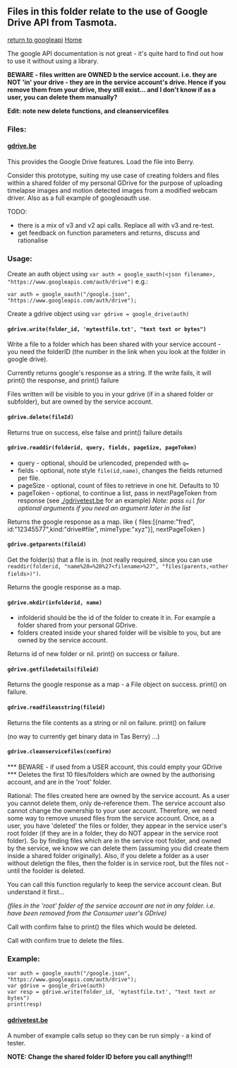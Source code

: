 ## Files in this folder relate to the use of Google Drive API from Tasmota.

[return to googleapi](../README.md)
[Home](../../README.md)

The google API documentation is not great - it's quite hard to find out how to use it without using a library.

**BEWARE - files written are OWNED b the service account. i.e. they are NOT 'in' your drive - they are in the service account's drive.  Hence if you remove them from your drive, they still exist...  and I don't know if as a user, you can delete them manually?**

**Edit: note new delete functions, and cleanservicefiles**

### Files:

#### [gdrive.be](./gdrive.be)
This provides the Google Drive features.  Load the file into Berry.

Consider this prototype, suiting my use case of creating folders and files within a shared folder of my personal GDrive for the purpose of uploading timelapse images and motion detected images from a modified webcam driver.  Also as a full example of googleoauth use.

TODO: 
* there is a mix of v3 and v2 api calls.  Replace all with v3 and re-test.
* get feedback on function parameters and returns, discuss and rationalise

### Usage:

Create an auth object using `var auth = google_oauth(<json filename>, "https://www.googleapis.com/auth/drive")` e.g.:

`var auth = google_oauth("/google.json", "https://www.googleapis.com/auth/drive");`

Create a gdrive object using `var gdrive = google_drive(auth)` 

#### `gdrive.write(folder_id, 'mytestfile.txt', "text text or bytes")`
Write a file to a folder which has been shared with your service account - you need the folderID (the number in the link when you look at the folder in google drive).

Currently returns google's response as a string.  If the write fails, it will print() the response, and print() failure

Files written will be visible to you in your gdrive (if in a shared folder or subfolder), but are owned by the service account.

#### `gdrive.delete(fileId)`
Returns true on success, else false and print() failure details

#### `gdrive.readdir(folderid, query, fields, pageSize, pageToken)`
* query - optional, should be urlencoded, prepended with `q=`
* fields - optional, note style `file(id,name)`, changes the fields returned per file.
* pageSize - optional, count of files to retrieve in one hit.  Defaults to 10
* pageToken - optional, to continue a list, pass in nextPageToken from response (see [./gdrivetest.be](./gdrivetest.be) for an example)
_Note: pass `nil` for optional arguments if you need an argument later in the list_

Returns the google response as a map.  like { files:[{name:"fred", id:"12345577",kind:"drive#file", mimeType:"xyz"}], nextPageToken } 

#### `gdrive.getparents(fileid)`
Get the folder(s) that a file is in. (not really required, since you can use `readdir(folderid, "name%20=%20%27<filename>%27", "files(parents,<other fields>)")`.

Returns the google response as a map.

#### `gdrive.mkdir(infolderid, name)`
* infolderid should be the id of the folder to create it in.  For example a folder shared from your personal GDrive.
* folders created inside your shared folder will be visible to you, but are owned by the service account.

Returns id of new folder or nil.  print() on success or failure.

#### `gdrive.getfiledetails(fileid)`
Returns the google response as a map - a File object on success.  print() on failure.

#### `gdrive.readfileasstring(fileid)`
Returns the file contents as a string or nil on failure. print() on failure

(no way to currently get binary data in Tas Berry) ...)

#### `gdrive.cleanservicefiles(confirm)`
*** BEWARE - if used from a USER account, this could empty your GDrive ***
Deletes the first 10 files/folders which are owned by the authorising account, and are in the 'root' folder.

Rational: The files created here are owned by the service account.  As a user you cannot delete them, only de-reference them.  The service account also cannot change the ownership to your user account.  Therefore, we need some way to remove unused files from the service account.  Once, as a user, you have 'deleted' the files or folder, they appear in the service user's root folder (if they are in a folder, they do NOT appear in the service root folder).  So by finding files which are in the service root folder, and owned by the service, we know we can delete them (assuming you did create them inside a shared folder originally).  Also, if you delete a folder as a user without deletign the files, then the folder is in service root, but the files not - until the foolder is deleted.

You can call this function regularly to keep the service account clean.  But understand it first...

_(files in the 'root' folder of the service account are not in any folder.  i.e. have been removed from the Consumer user's GDrive)_

Call with confirm false to print() the files which would be deleted.

Call with confirm true to delete the files.

### Example:
```
var auth = google_oauth("/google.json", "https://www.googleapis.com/auth/drive");
var gdrive = google_drive(auth)
var resp = gdrive.write(folder_id, 'mytestfile.txt', "text text or bytes")
print(resp)
```
#### [gdrivetest.be](./gdrivetest.be)

A number of example calls setup so they can be run simply - a kind of tester.

**NOTE: Change the shared folder ID before you call anything!!!**
